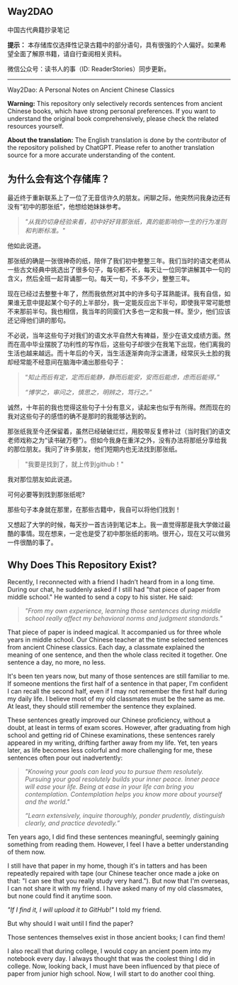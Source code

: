 ## Way2DAO

中国古代典籍抄录笔记

**提示：** 本存储库仅选择性记录古籍中的部分语句，具有很强的个人偏好。如果希望全面了解原书籍，请自行查阅相关资料。

微信公众号：读书人的事（ID: ReaderStories）同步更新。

------

Way2Dao: A Personal Notes on Ancient Chinese Classics

**Warning:** This repository only selectively records sentences from ancient Chinese books, which have strong personal preferences. If you want to understand the original book comprehensively, please check the related resources yourself.

**About the translation:** The English translation is done by the contributor of the repository polished by ChatGPT. Please refer to another translation source for a more accurate understanding of the content.



## 为什么会有这个存储库？

最近终于重新联系上了一位了无音信许久的朋友。闲聊之际，他突然问我身边还有没有“初中的那张纸”，他想给她妹妹参考。

>*"从我的切身经验来看，初中好好背那张纸，真的能影响你一生的行为准则和判断标准。"*

他如此说道。

那张纸的确是一张很神奇的纸，陪伴了我们初中整整三年。我们当时的语文老师从一些古文经典中挑选出了很多句子，每句都不长，每天让一位同学讲解其中一句的含义，然后全班一起背诵那一句。每天一句，不多不少，整整三年。

现在已经过去整整十年了，然而我依然对其中的许多句子耳熟能详。我有自信，如果谁无意中提起某个句子的上半部分，我一定能反应出下半句，即使我平常可能想不来那前半句。我也相信，我当年的同窗们大多也一定和我一样。至少，他们应该还记得他们讲的那句。

不必说，当年这些句子对我们的语文水平自然大有裨益，至少在语文成绩方面。然而在高中毕业摆脱了功利性的写作后，这些句子却很少在我笔下出现，他们离我的生活也越来越远。而十年后的今天，当生活逐渐奔向浮尘潇潇，经常灰头土脸的我却经常能不经意间在脑海中涌出那些句子：

> “*知止而后有定，定而后能静，静而后能安，安而后能虑，虑而后能得。*”
>
> *“博学之，审问之，慎思之，明辨之，笃行之。”*

诚然，十年前的我也觉得这些句子十分有意义，读起来也似乎有所得。然而现在的我对这些句子的感悟的确不是那时的我能够达到的。

那张纸我至今还保留着，虽然已经破破烂烂，用胶带反复修补过（当时我们的语文老师戏称之为“读书破万卷”）。但如今我身在重洋之外，没有办法将那纸分享给我的那位朋友。我问了许多朋友，他们短期内也无法找到那张纸。

> "我要是找到了，就上传到github！"

我对那位朋友如此说道。

可何必要等到找到那张纸呢? 

那些句子本身就在那里，在那些古籍中，我自可以将他们找到！

又想起了大学的时候，每天抄一首古诗到笔记本上。我一直觉得那是我大学做过最酷的事情。现在想来，一定也是受了初中那张纸的影响。很开心，现在又可以做另一件很酷的事了。

##  Why Does This Repository Exist?

Recently, I reconnected with a friend I hadn’t heard from in a long time. During our chat, he suddenly asked if I still had "that piece of paper from middle school." He wanted to send a copy to his sister. He said:

>  *"From my own experience, learning those sentences during  middle school really affect my behavioral norms and judgment standards."*

That piece of paper is indeed magical. It accompanied us for three whole years in middle school. Our Chinese teacher at the time selected sentences from ancient Chinese classics. Each day, a classmate explained the meaning of one sentence, and then the whole class recited it together. One sentence a day, no more, no less.

It's been ten years now, but many of those sentences are still familiar to me. If someone mentions the first half of a sentence in that paper, I'm confident I can recall the second half, even if I may not remember the first half during my daily life. I believe most of my old classmates must be the same as me. At least, they should still remember the sentence they explained.

These sentences greatly improved our Chinese proficiency, without a doubt, at least in terms of exam scores. However, after graduating from high school and getting rid of Chinese examinations, these sentences rarely appeared in my writing, drifting farther away from my life. Yet, ten years later, as life becomes less colorful and more challenging for me, these sentences often pour out inadvertently:

> *"Knowing your goals can lead you to pursue them resolutely. Pursuing your goal resolutely builds your inner peace. Inner peace will ease your life. Being at ease in your life can bring you contemplation. Contemplation helps you know more about yourself and the world."*
>
> *“Learn extensively, inquire thoroughly, ponder prudently, distinguish clearly, and practice devotedly.”*

Ten years ago, I did find these sentences meaningful, seemingly gaining something from reading them. However, I feel I have a better understanding of them now.

I still have that paper in my home, though it's in tatters and has been repeatedly repaired with tape (our Chinese teacher once made a joke on that: "I can see that you really study very hard."). But now that I'm overseas, I can not share it with my friend. I have asked many of my old classmates, but none could find it anytime soon.

*"If I find it, I will upload it to GitHub!"* I told my friend.

But why should I wait until I find the paper?

Those sentences themselves exist in those ancient books; I can find them!

I also recall that during college, I would copy an ancient poem into my notebook every day. I always thought that was the coolest thing I did in college. Now, looking back, I must have been influenced by that piece of paper from junior high school. Now, I will start to do another cool thing.
